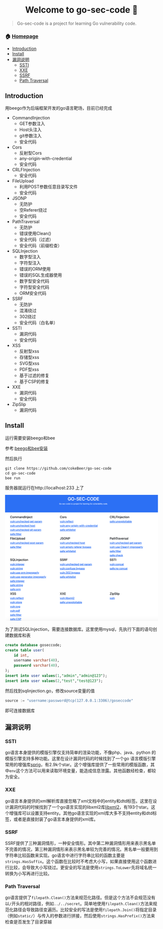 <h1 align="center">Welcome to go-sec-code 👋</h1>
<p>
</p>

> Go-sec-code is a  project for learning Go vulnerability code.

### 🏠 [Homepage](https://github.com/cokeBeer/go-sec-code)
- [Introduction](#introduction)
- [Install](#install)
- [漏洞说明](#漏洞说明)
  - [SSTI](#ssti)
  - [XXE](#xxe)
  - [SSRF](#ssrf)
  - [Path Traversal](#path-traversal)
## Introduction

用beego作为后端框架开发的go语言靶场，目前已经完成

- CommandInjection
  - GET参数注入
  - Host头注入
  - git参数注入
  - 安全代码
- Cors
  - 反射型Cors
  -  any-origin-with-credential
  - 安全代码
- CRLFInjection
  - 安全代码
- FileUpload
  - 利用POST参数任意目录写文件
  - 安全代码
- JSONP
  - 无防护
  - 空Referer绕过
  - 安全代码
- PathTraversal
  - 无防护
  - 错误使用Clean()
  - 安全代码（过滤）
  - 安全代码（前缀检查）
- SQLInjection
  - 数字型注入
  - 字符型注入
  - 错误的ORM使用
  - 错误的SQL生成器使用
  - 数字型安全代码
  - 字符型安全代码
  - ORM安全代码
- SSRF
  - 无防护
  - 混淆绕过
  - 302绕过
  - 安全代码（白名单）
- SSTI
  - 漏洞代码
  - 安全代码
- XSS
  - 反射型xss
  - 存储型xss
  - SVG型xss
  - PDF型xss
  - 基于过滤的修复
  - 基于CSP的修复
- XXE
  - 漏洞代码
  - 安全代码
- ZipSlip
  - 漏洞代码



## Install

运行需要安装beego和bee

参考:[beego和bee安装](https://github.com/beego/beedoc/blob/master/zh-CN/quickstart.md)

然后执行

```
git clone https://github.com/cokeBeer/go-sec-code
cd go-sec-code
bee run
```

服务器就运行在http://localhost:233 上了

![](go-sec-code.png)

为了测试SQLInjection，需要连接数据库。这里使用mysql，先执行下面的语句创建数据库和表

```sql
create database goseccode;
create table user(
	id int,
	username varchar(40),
	password varchar(40),
);
insert into user values(1,"admin","admin@123");
insert into user values(2,"test","test@123");
```

然后找到sqlinjection.go，修改source变量的值

```go
source := "username:password@tcp(127.0.0.1:3306)/goseccode"
```

即可连接数据库
## 漏洞说明

### SSTI
go语言本身提供的模版引擎仅支持简单的渲染功能，不像php、java、python 的模版引擎支持多种功能。这里在设计漏洞代码的时候找到了一个go 语言模版引擎常用的增强库[sprig](https://github.com/Masterminds/sprig)，有2.9k个star。这个增强库提供了一些常用的模版函数，其中`env`这个方法可以用来读取环境变量，能造成信息泄露。其他函数经检查，都较为安全。

### XXE

go语言本身提供的xml解析库直接忽略了xml文档中的entity和dtd标签。这里在设计漏洞代码的时候找到了一个go语言实现的libxml2库[libxml2](https://github.com/lestrrat-go/libxml2)，有193个star。这个增强库可以设置支持entity。其他go语言实现的xml库大多不支持entity和dtd标签，或者是直接封装了go语言本身提供的xml库。

### SSRF

SSRF提供了三种漏洞情形，一种安全情形。其中第二种漏洞情形用来表示黑名单不完善的情况，第三种漏洞情形来表示黑名单较为完善的情况。黑名单一般要用到字符串比较函数来实现。go语言中进行字符串比较的函数主要是`strings.HasSuffix`。这个函数在比较时不考虑大小写，如果直接使用这个函数进行比较，会导致大小写绕过。更安全的写法是使用`strings.ToLower`先将域名统一转换为小写再进行比较。

### Path Traversal

go语言提供了`filepath.Clean()`方法来规范化路径。但是这个方法不会规范没有以`/`开头的相对路径，例如`../../secret`。简单地使用`filepath.Clean()`方法来规范化路径会导致路径变遍历。比较安全的写法是使用`filepath.Join()`将指定目录（例如`static/`）与传入的参数进行拼接，然后使用`strings.HasPrefix()`方法来检查是否发生了目录穿越